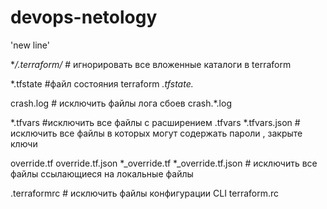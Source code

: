 # devops-netology
'new line'

**/.terraform/*  # игнорировать все вложенные каталоги в terraform

*.tfstate   #файл состояния terraform 
*.tfstate.* 

crash.log  # исключить файлы лога сбоев 
crash.*.log

*.tfvars       #исключить все файлы с расширением .tfvars 
*.tfvars.json  # исключить все файлы в которых могут содержать пароли ,
закрыте  ключи
 

override.tf
override.tf.json
*_override.tf
*_override.tf.json # исключить все файлы ссылающиеся на локальные файлы

.terraformrc  # исключить файлы конфигурации CLI
terraform.rc 
